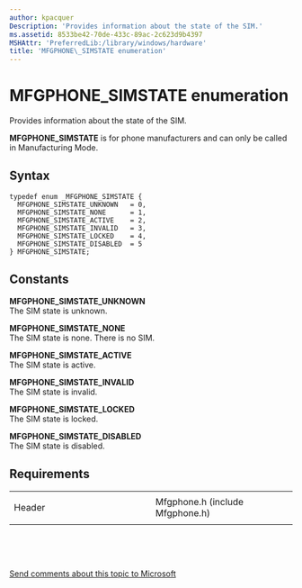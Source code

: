 ```yaml
---
author: kpacquer
Description: 'Provides information about the state of the SIM.'
ms.assetid: 8533be42-70de-433c-89ac-2c623d9b4397
MSHAttr: 'PreferredLib:/library/windows/hardware'
title: 'MFGPHONE\_SIMSTATE enumeration'
---
```


# MFGPHONE\_SIMSTATE enumeration


Provides information about the state of the SIM.

**MFGPHONE\_SIMSTATE** is for phone manufacturers and can only be called in Manufacturing Mode.

Syntax
------

```ManagedCPlusPlus
typedef enum _MFGPHONE_SIMSTATE { 
  MFGPHONE_SIMSTATE_UNKNOWN   = 0,
  MFGPHONE_SIMSTATE_NONE      = 1,
  MFGPHONE_SIMSTATE_ACTIVE    = 2,
  MFGPHONE_SIMSTATE_INVALID   = 3,
  MFGPHONE_SIMSTATE_LOCKED    = 4,
  MFGPHONE_SIMSTATE_DISABLED  = 5
} MFGPHONE_SIMSTATE;
```

Constants
---------

<span id="MFGPHONE_SIMSTATE_UNKNOWN"></span><span id="mfgphone_simstate_unknown"></span>**MFGPHONE\_SIMSTATE\_UNKNOWN**  
The SIM state is unknown.

<span id="MFGPHONE_SIMSTATE_NONE"></span><span id="mfgphone_simstate_none"></span>**MFGPHONE\_SIMSTATE\_NONE**  
The SIM state is none. There is no SIM.

<span id="MFGPHONE_SIMSTATE_ACTIVE"></span><span id="mfgphone_simstate_active"></span>**MFGPHONE\_SIMSTATE\_ACTIVE**  
The SIM state is active.

<span id="MFGPHONE_SIMSTATE_INVALID"></span><span id="mfgphone_simstate_invalid"></span>**MFGPHONE\_SIMSTATE\_INVALID**  
The SIM state is invalid.

<span id="MFGPHONE_SIMSTATE_LOCKED"></span><span id="mfgphone_simstate_locked"></span>**MFGPHONE\_SIMSTATE\_LOCKED**  
The SIM state is locked.

<span id="MFGPHONE_SIMSTATE_DISABLED"></span><span id="mfgphone_simstate_disabled"></span>**MFGPHONE\_SIMSTATE\_DISABLED**  
The SIM state is disabled.

Requirements
------------

<table>
<colgroup>
<col width="50%" />
<col width="50%" />
</colgroup>
<tbody>
<tr class="odd">
<td align="left"><p>Header</p></td>
<td align="left">Mfgphone.h (include Mfgphone.h)</td>
</tr>
</tbody>
</table>

 

 

[Send comments about this topic to Microsoft](mailto:wsddocfb@microsoft.com?subject=Documentation%20feedback%20%5Bp_phManuRetail\p_phManuRetail%5D:%20MFGPHONE_SIMSTATE%20enumeration%20%20RELEASE:%20%284/11/2016%29&body=%0A%0APRIVACY%20STATEMENT%0A%0AWe%20use%20your%20feedback%20to%20improve%20the%20documentation.%20We%20don't%20use%20your%20email%20address%20for%20any%20other%20purpose,%20and%20we'll%20remove%20your%20email%20address%20from%20our%20system%20after%20the%20issue%20that%20you're%20reporting%20is%20fixed.%20While%20we're%20working%20to%20fix%20this%20issue,%20we%20might%20send%20you%20an%20email%20message%20to%20ask%20for%20more%20info.%20Later,%20we%20might%20also%20send%20you%20an%20email%20message%20to%20let%20you%20know%20that%20we've%20addressed%20your%20feedback.%0A%0AFor%20more%20info%20about%20Microsoft's%20privacy%20policy,%20see%20http://privacy.microsoft.com/default.aspx. "Send comments about this topic to Microsoft")



